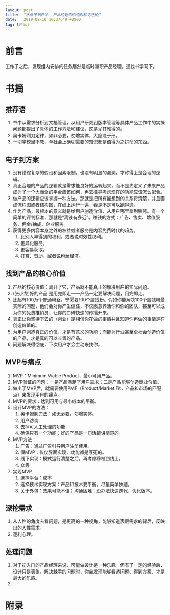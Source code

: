 ```yaml
---
layout: post
title:  "从点子到产品——产品经理的价值观和方法论"
date:   2019-08-10 10:37:49 +0800
tag: [产品]
---
```


# 前言

工作了之后，发现组内安排的任务居然是临时兼职产品经理，遂找书学习下。

# 书摘

## 推荐语

1. 书中从需求分析到文档管理，从用户研究到版本管理等具体产品工作中的实操问题都提出了具体的工作方法和建议，这是尤其难得的。
2. 奥卡姆剃刀定律，如非必要，勿增实体，大隐隐于形。
3. 一切学校里不教，单社会上确切需要的知识都是值得为之拼命的东西。

## 电子到方案

1. 没有错综复杂的假设和因素限制，也没有明显的漏洞，才称得上是合理的逻辑。
2. 真正合理的产品的逻辑就是需求能良好的运转起来，而不是先定义了未来产品成为了一个大而全的平台应该如何，再去推导考虑现在的功能应该怎么配合。
3. 做产品的逻辑应该掌握一种方法，那就是把所有能想到的关系捋清楚，并且画成流程图或者结构图，在纸上运行一遍，看是不是可以跑得通。
4. 作为产品，最根本的意义就是给用户创造价值、从用户哪里拿到酬劳。有一个简单的评判标准，那就是“离钱有多近”。赚钱的方式：广告、售卖、增值服务、佣金/抽成、企业服务。
5. 获得更多内容本身之外的权益或者服务是内容免费时代的趋势。
   1. 比别人早得到的权利，或者说时效性权利。
   2. 差异化服务。
   3. 更容易获取。
   4. 打赏、赞助，或者说粉丝经济。

## 找到产品的核心价值

1. 产品的核心价值：离开了它，产品就不能真正的解决用户的实际问题。
2. (张小龙)好的产品 是用完即走——产品一定要解决问题，用完即走。
3. 比起有100万个普通粉丝，宁愿要100个脑残粉。假如你能解决100个脑残粉最实际的问题，他们会对你产生信任，不仅愿意养活你和你的团队，甚至可以成为你的免费推销员，让你的口碑快速的传播开来。
4. 真正让你坚持下去的（创业）是相信你在做的事情并且知道你再做的事情是在创造价值的。
5. 为用户创造真正的价值，才是有意义的功能；而能为行业甚至全社会创造价值的产品，才是真的可以长青的产品。
6. 问题解决得彻底，下次用户才会主动来找你。

## MVP与痛点

1. MVP：Minimum Viable Product，最小可用产品。
2. MVP验证的问题：一是产品满足了用户需求；二是产品能够创造商业价值。
3. 做出了MVP后，就需要使用PMF（Product/Market Fit，产品和市场的匹配点）来发现用户的痛点。
4. MVP的要求：达到可用与最小成本的平衡。
5. 设计MVP的方法：
   1. 奥卡姆剃刀法：如无必要，勿增实体。
   2. 用户访谈
   3. 去掉可人工处理的功能
   4. 确保只有一个功能：好的产品是一句话能讲清楚的。
6. MVP方法：
   1. 广告：通过广告引导用户注册使用。
   2. 假MVP：仅仅界面实现，功能都是写死的。
   3. 线下实现：模式运行清楚之后，再考虑移植到线上。
   4. 众筹
7. 实现MVP
   1. 选择平台：成本
   2. 选择技术实现方案：产品和技术要平衡，尽量简单快速。
   3. 关于外包：效果可能不佳；沟通困难；没办法快速迭代，优化版本。

## 深挖需求

1. 从人性的角度去看问题，是更高的一种视角，能够知道表层需求的背后，反映出的人性需求。
2. 逐利心理。

## 处理问题

1. 对于初入门的产品经理来说，可能做设计是一种乐趣。但有了一定的经验后，设计只是表象。解决棘手的问题时，你会发现能够看透问题、得到方案、才是最大的乐趣。
2. 

# 附录

